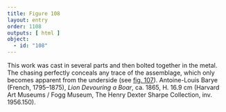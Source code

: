 ```yaml
---
title: Figure 108
layout: entry
order: 1108
outputs: [ html ]
object:
  - id: "108"
---
```


This work was cast in several parts and then bolted together in the metal. The chasing perfectly conceals any trace of the assemblage, which only becomes apparent from the underside (see [fig. 107](/visual-atlas/107/)). Antoine-Louis Barye (French, 1795–1875), *Lion Devouring a Boar*, ca. 1865, H. 16.9 cm (Harvard Art Museums / Fogg Museum, The Henry Dexter Sharpe Collection, inv. 1956.150).
